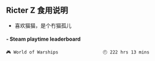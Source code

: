 ## Ricter Z 食用说明
- 喜欢猫猫，是个冇猫孤儿

<!-- steam-box start -->
#### - Steam playtime leaderboard
```text
🎮 World of Warships                 🕘 222 hrs 13 mins
```
<!-- Powered by https://github.com/YouEclipse/steam-box . -->
<!-- steam-box end -->
